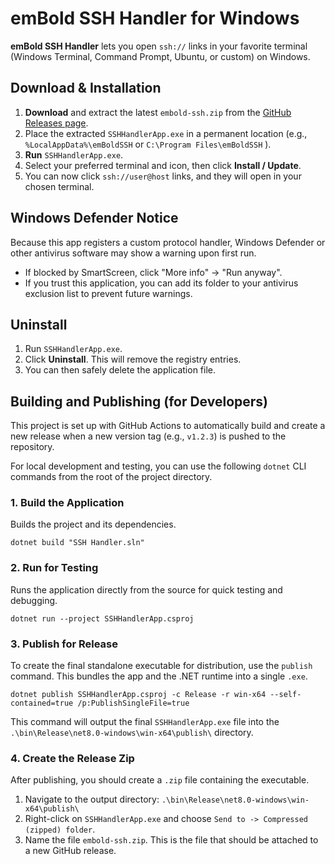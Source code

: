 # **emBold SSH Handler for Windows**

**emBold SSH Handler** lets you open `ssh://` links in your favorite terminal (Windows Terminal, Command Prompt, Ubuntu, or custom) on Windows.

## **Download & Installation**

1. **Download** and extract the latest `embold-ssh.zip` from the [GitHub Releases page](https://github.com/emboldagency/embold-ssh/releases).  
2. Place the extracted `SSHHandlerApp.exe` in a permanent location (e.g., `%LocalAppData%\emBoldSSH` or `C:\Program Files\emBoldSSH` ).  
3. **Run** `SSHHandlerApp.exe`.  
4. Select your preferred terminal and icon, then click **Install / Update**.  
5. You can now click `ssh://user@host` links, and they will open in your chosen terminal.

## **Windows Defender Notice**

Because this app registers a custom protocol handler, Windows Defender or other antivirus software may show a warning upon first run.

* If blocked by SmartScreen, click "More info" \-\> "Run anyway".  
* If you trust this application, you can add its folder to your antivirus exclusion list to prevent future warnings.

## **Uninstall**

1. Run `SSHHandlerApp.exe`.  
2. Click **Uninstall**. This will remove the registry entries.  
3. You can then safely delete the application file.

## **Building and Publishing (for Developers)**

This project is set up with GitHub Actions to automatically build and create a new release when a new version tag (e.g., `v1.2.3`) is pushed to the repository.

For local development and testing, you can use the following `dotnet` CLI commands from the root of the project directory.

### **1\. Build the Application**

Builds the project and its dependencies.

```
dotnet build "SSH Handler.sln"
```

### **2\. Run for Testing**

Runs the application directly from the source for quick testing and debugging.

```
dotnet run --project SSHHandlerApp.csproj
```

### **3\. Publish for Release**

To create the final standalone executable for distribution, use the `publish` command. This bundles the app and the .NET runtime into a single `.exe`.

```
dotnet publish SSHHandlerApp.csproj -c Release -r win-x64 --self-contained=true /p:PublishSingleFile=true
```

This command will output the final `SSHHandlerApp.exe` file into the `.\bin\Release\net8.0-windows\win-x64\publish\` directory.

### **4\. Create the Release Zip**

After publishing, you should create a `.zip` file containing the executable.

1. Navigate to the output directory: `.\bin\Release\net8.0-windows\win-x64\publish\`  
2. Right-click on `SSHHandlerApp.exe` and choose `Send to -> Compressed (zipped) folder`.  
3. Name the file `embold-ssh.zip`. This is the file that should be attached to a new GitHub release.